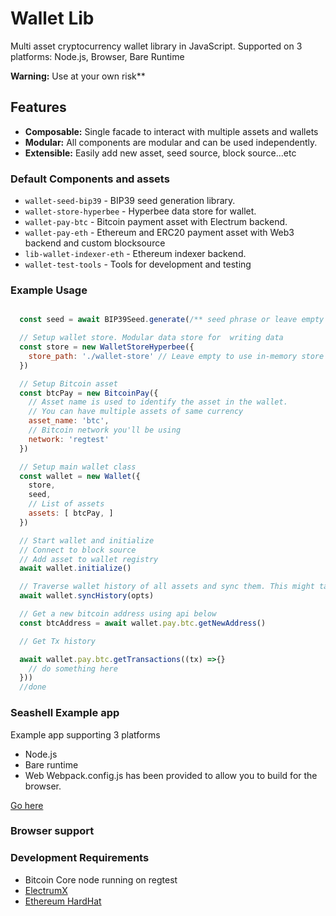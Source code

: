 # Wallet Lib

Multi asset cryptocurrency wallet library in JavaScript.
Supported on 3 platforms:  Node.js, Browser, Bare Runtime

**Warning:** Use at your own risk**

## Features

- **Composable:** Single facade to interact with multiple assets and wallets
- **Modular:** All components are modular and can be used independently.
- **Extensible:** Easily add new asset, seed source, block source...etc

### Default Components and assets

- `wallet-seed-bip39` - BIP39 seed generation library.
- `wallet-store-hyperbee` - Hyperbee data store for wallet.
- `wallet-pay-btc` - Bitcoin payment asset with Electrum backend. 
- `wallet-pay-eth` - Ethereum and ERC20 payment asset with Web3 backend and custom blocksource
- `lib-wallet-indexer-eth` - Ethereum indexer backend.
- `wallet-test-tools` - Tools for development and testing 

### Example Usage

```javascript

  const seed = await BIP39Seed.generate(/** seed phrase or leave empty to generate one */)

  // Setup wallet store. Modular data store for  writing data
  const store = new WalletStoreHyperbee({
    store_path: './wallet-store' // Leave empty to use in-memory store
  })

  // Setup Bitcoin asset
  const btcPay = new BitcoinPay({
    // Asset name is used to identify the asset in the wallet.
    // You can have multiple assets of same currency
    asset_name: 'btc',
    // Bitcoin network you'll be using
    network: 'regtest'
  })

  // Setup main wallet class
  const wallet = new Wallet({
    store,
    seed,
    // List of assets 
    assets: [ btcPay, ]
  })

  // Start wallet and initialize
  // Connect to block source 
  // Add asset to wallet registry 
  await wallet.initialize()

  // Traverse wallet history of all assets and sync them. This might take a while depending on wallet size 
  await wallet.syncHistory(opts)

  // Get a new bitcoin address using api below
  const btcAddress = await wallet.pay.btc.getNewAddress()

  // Get Tx history

  await wallet.pay.btc.getTransactions((tx) =>{}
    // do something here 
  }))
  //done 

```

### Seashell Example app
Example app supporting 3 platforms

- Node.js
- Bare runtime
- Web
Webpack.config.js has been provided to allow you to build for the browser.

[Go here](./example)

### Browser support


### Development Requirements
- Bitcoin Core node running on regtest
- [ElectrumX](https://electrumx-spesmilo.readthedocs.io/en/latest/)
- [Ethereum HardHat](https://hardhat.org/hardhat-network/docs/overview)

